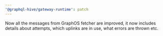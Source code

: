 ```yaml
---
'@graphql-hive/gateway-runtime': patch
---
```


Now all the messages from GraphOS fetcher are improved, it now includes details about attempts, which uplinks are in use, what errors are thrown etc.
